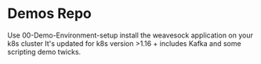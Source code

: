 # Demos Repo
Use 00-Demo-Environment-setup install the weavesock application on your k8s cluster
    It's updated for k8s version >1.16 + includes Kafka and some scripting demo twicks.
